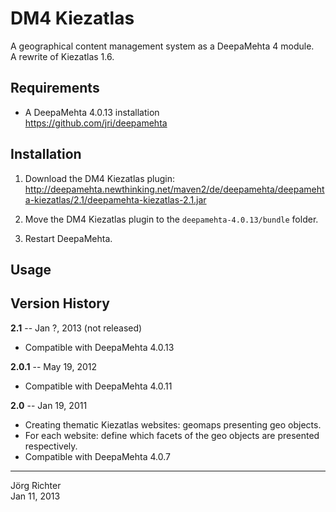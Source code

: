 
DM4 Kiezatlas
=============

A geographical content management system as a DeepaMehta 4 module.  
A rewrite of Kiezatlas 1.6.


Requirements
------------

* A DeepaMehta 4.0.13 installation  
  <https://github.com/jri/deepamehta>


Installation
------------

1. Download the DM4 Kiezatlas plugin:  
   <http://deepamehta.newthinking.net/maven2/de/deepamehta/deepamehta-kiezatlas/2.1/deepamehta-kiezatlas-2.1.jar>

2. Move the DM4 Kiezatlas plugin to the `deepamehta-4.0.13/bundle` folder.

3. Restart DeepaMehta.


Usage
-----


Version History
---------------

**2.1** -- Jan ?, 2013 (not released)

* Compatible with DeepaMehta 4.0.13

**2.0.1** -- May 19, 2012

* Compatible with DeepaMehta 4.0.11

**2.0** -- Jan 19, 2011

* Creating thematic Kiezatlas websites: geomaps presenting geo objects.
* For each website: define which facets of the geo objects are presented respectively.
* Compatible with DeepaMehta 4.0.7


------------
Jörg Richter  
Jan 11, 2013
